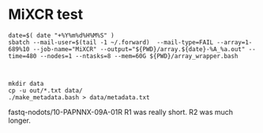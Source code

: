 
#	MiXCR test


```
date=$( date "+%Y%m%d%H%M%S" )
sbatch --mail-user=$(tail -1 ~/.forward)  --mail-type=FAIL --array=1-689%10 --job-name="MiXCR" --output="${PWD}/array.${date}-%A_%a.out" --time=480 --nodes=1 --ntasks=8 --mem=60G ${PWD}/array_wrapper.bash



mkdir data
cp -u out/*.txt data/
./make_metadata.bash > data/metadata.txt
```



fastq-nodots/10-PAPNNX-09A-01R R1 was really short. R2 was much longer.


